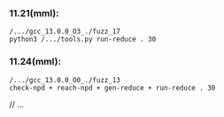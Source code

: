 ### 11.21(mml):

``` shell
/.../gcc_13.0.0_O3_./fuzz_17
python3 /.../tools.py run-reduce . 30

``` 

### 11.24(mml):

```shell
/.../gcc_13.0.0_O0_./fuzz_13
check-npd + reach-npd + gen-reduce + run-reduce . 30

```

// ...
